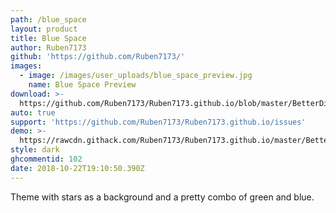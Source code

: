 ```yaml
---
path: /blue_space
layout: product
title: Blue Space
author: Ruben7173
github: 'https://github.com/Ruben7173/'
images:
  - image: /images/user_uploads/blue_space_preview.jpg
    name: Blue Space Preview
download: >-
  https://github.com/Ruben7173/Ruben7173.github.io/blob/master/BetterDiscord-Themes/blue-space/blue-space.theme.css
auto: true
support: 'https://github.com/Ruben7173/Ruben7173.github.io/issues'
demo: >-
  https://rawcdn.githack.com/Ruben7173/Ruben7173.github.io/master/BetterDiscord-Themes/blue-space/code.css
style: dark
ghcommentid: 102
date: 2018-10-22T19:10:50.390Z
---
```

Theme with stars as a background and a pretty combo of green and blue.